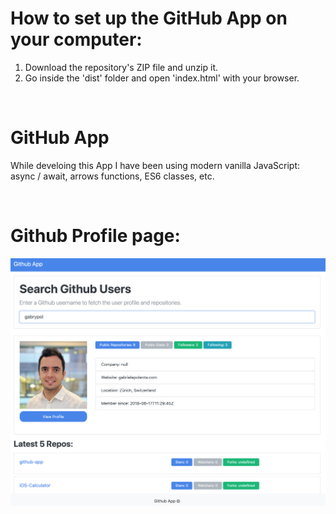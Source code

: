 # How to set up the GitHub App on your computer:
1. Download the repository's ZIP file and unzip it.
2. Go inside the 'dist' folder and open 'index.html' with your browser.

<br />

# GitHub App
While develoing this App I have been using modern vanilla JavaScript: async / await, arrows functions, ES6 classes, etc.

<br />

# Github Profile page:

![](images/image01.png)




